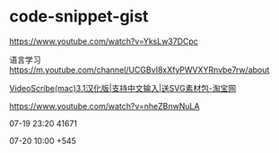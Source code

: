 # code-snippet-gist

https://www.youtube.com/watch?v=YksLw37DCpc

语言学习
https://m.youtube.com/channel/UCGBvI8xXfyPWVXYRnvbe7rw/about

[VideoScribe(mac)3.1汉化版|支持中文输入|送SVG素材包-淘宝网](https://item.taobao.com/item.htm?spm=a1z10.5-c.w4002-11150323328.37.59ae48271LKfCQ&id=596871033441)


https://www.youtube.com/watch?v=nheZBnwNuLA

07-19 23:20
41671

07-20 10:00
+545
